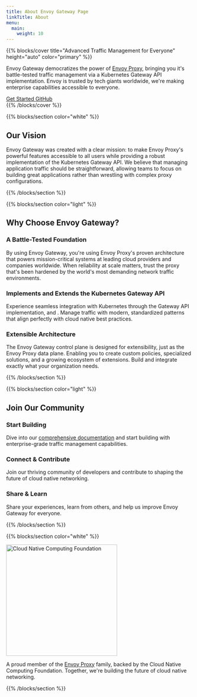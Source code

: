 ```yaml
---
title: About Envoy Gateway Page
linkTitle: About
menu:
  main:
    weight: 10
---
```


{{% blocks/cover title="Advanced Traffic Management for Everyone" height="auto" color="primary" %}}
<div class="container">
<p class="lead">
Envoy Gateway democratizes the power of <a href="https://www.envoyproxy.io/">Envoy Proxy</a>, bringing you it's battle-tested traffic management via a Kubernetes Gateway API implementation. Envoy is trusted by tech giants worldwide, we're making enterprise capabilities accessible to everyone.
</p>
<div class="mt-5">
<a class="btn btn-lg btn-glass me-3" href="/docs/tasks/quickstart/">
<i class="fas fa-rocket me-2"></i>Get Started
</a>
<a class="btn btn-lg btn-glass" href="https://github.com/envoyproxy/gateway">
<i class="fab fa-github me-2"></i>GitHub
</a>
</div>
</div>
{{% /blocks/cover %}}

{{% blocks/section color="white" %}}
<div class="row justify-content-center">
<div class="col-md-10">
<h2 class="text-center mb-5">Our Vision</h2>
<p class="lead text-center mb-5">
Envoy Gateway was created with a clear mission: to make Envoy Proxy's powerful features accessible to all users while providing a robust implementation of the Kubernetes Gateway API. We believe that managing application
traffic should be straightforward, allowing teams to focus on building great applications rather than wrestling with complex proxy configurations.
</p

</div>
{{% /blocks/section %}}

{{% blocks/section color="light" %}}
<div class="col-12">
<h2 class="text-center mb-5">Why Choose Envoy Gateway?</h2>
</div>

<div class="feature-grid">
  <div class="feature-card">
    <div class="icon-container">
      <i class="fas fa-shield-alt"></i>
    </div>
    <h3>A Battle-Tested Foundation</h3>
    <p>By using Envoy Gateway, you're using Envoy Proxy's proven architecture that powers mission-critical systems at leading cloud providers and companies worldwide. When reliability at scale matters, trust the proxy that's been hardened by the world's most demanding network traffic environments.</p>
  </div>

  <div class="feature-card">
    <div class="icon-container">
      <i class="fas fa-cube"></i>
    </div>
    <h3>Implements and Extends the Kubernetes Gateway API </h3>
    <p>Experience seamless integration with Kubernetes through the Gateway API implementation, and . Manage traffic with modern, standardized patterns that align perfectly with cloud native best practices.</p>
  </div>

  <div class="feature-card">
    <div class="icon-container">
      <i class="fas fa-puzzle-piece"></i>
    </div>
    <h3>Extensible Architecture</h3>
    <p>The Envoy Gateway control plane is designed for extensibility, just as the Envoy Proxy data plane. Enabling you to create custom policies, specialized solutions, and a growing ecosystem of extensions. Build and integrate exactly what your organization needs.</p>
  </div>
</div>
{{% /blocks/section %}}



{{% blocks/section color="light" %}}
<div class="col-12">
<h2 class="text-center mb-5">Join Our Community</h2>
</div>

<div class="feature-grid">
  <div class="feature-card">
    <div class="icon-container">
      <i class="fas fa-book"></i>
    </div>
    <h3>Start Building</h3>
    <p>Dive into our <a href="/docs/">comprehensive documentation</a> and start building with enterprise-grade traffic management capabilities.</p>
  </div>

  <div class="feature-card">
    <div class="icon-container">
      <i class="fas fa-users"></i>
    </div>
    <h3>Connect & Contribute</h3>
    <p>Join our thriving community of developers and contribute to shaping the future of cloud native networking.</p>
  </div>

  <div class="feature-card">
    <div class="icon-container">
      <i class="fas fa-lightbulb"></i>
    </div>
    <h3>Share & Learn</h3>
    <p>Share your experiences, learn from others, and help us improve Envoy Gateway for everyone.</p>
  </div>
</div>
{{% /blocks/section %}}

{{% blocks/section color="white" %}}
<div class="cncf-section">
  <img src="/img/cncf.svg" alt="Cloud Native Computing Foundation" width="300">
  <p class="mt-4">
    A proud member of the <a href="https://www.envoyproxy.io/">Envoy Proxy</a> family, backed by the Cloud Native Computing Foundation. Together, we're building the future of cloud native networking.
  </p>
</div>
{{% /blocks/section %}}
